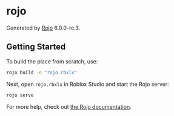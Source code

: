 # rojo
Generated by [Rojo](https://github.com/rojo-rbx/rojo) 6.0.0-rc.3.

## Getting Started
To build the place from scratch, use:

```bash
rojo build -o "rojo.rbxlx"
```

Next, open `rojo.rbxlx` in Roblox Studio and start the Rojo server:

```bash
rojo serve
```

For more help, check out [the Rojo documentation](https://rojo.space/docs).